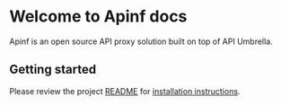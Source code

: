 # Welcome to Apinf docs

Apinf is an open source API proxy solution built on top of API Umbrella.

## Getting started
Please review the project [README](https://github.com/apinf/platform) for [installation instructions](https://github.com/apinf/platform#installation).
